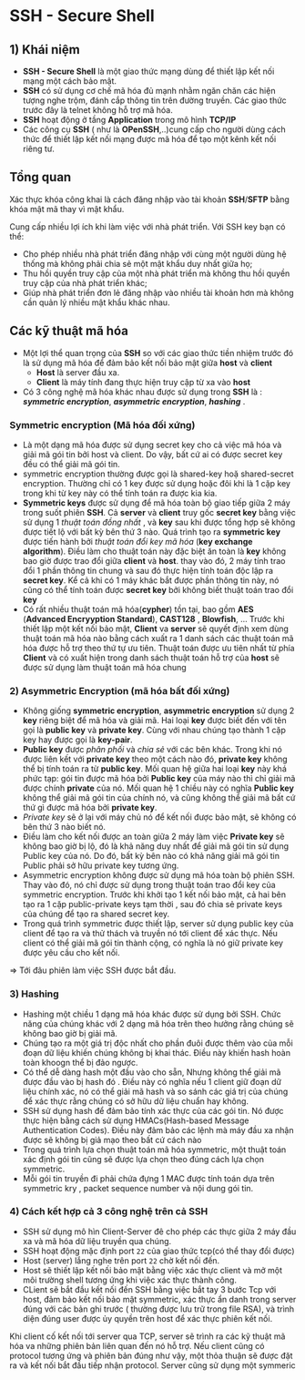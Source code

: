 # SSH - Secure Shell 

## 1) Khái niệm
* **SSH - Secure Shell** là một giao thức mạng dùng để thiết lập kết nối mạng một cách bảo mật.
* **SSH** có sử dụng cơ chế mã hóa đủ mạnh nhằm ngăn chăn các hiện tượng nghe trộm, đánh cắp thông tin trên đường truyền. Các giao thức trước đây là telnet không hỗ trợ mã hóa. 
* **SSH** hoạt động ở tầng **Application** trong mô hình **TCP/IP**
* Các công cụ **SSH** ( như là **OPenSSH**,..)cung cấp cho người dùng cách thức để thiết lập kết nối mạng được mã hóa để tạo một kênh kết nối riêng tư.

## Tổng quan
Xác thực khóa công khai là cách đăng nhập vào tài khoản **SSH**/**SFTP** bằng khóa mật mã thay vì mật khẩu.

Cung cấp nhiều lợi ích khi làm việc với nhà phát triển. Với SSH key bạn có thể:
* Cho phép nhiều nhà phát triển đăng nhập với cùng một người dùng hệ thống mà không phải chia sẻ một mật khẩu duy nhất giữa họ;
* Thu hồi quyền truy cập của một nhà phát triển mà không thu hồi quyền truy cập của nhà phát triển khác;
* Giúp nhà phát triển đơn lẻ đăng nhập vào nhiều tài khoản hơn mà không cần quản lý nhiều mật khẩu khác nhau.
 

## Các kỹ thuật mã hóa
* Một lợi thể quan trọng của **SSH** so với các giao thức tiền nhiệm trước đó là sử dụng mã hóa để đảm bảo kết nối bảo mật giữa **host** và **client**
    * **Host** là server đầu xa.
    * **Client** là máy tính đang thực hiện truy cập từ xa vào **host** 
* Có 3 công nghệ mã hóa khác nhau được sử dụng trong **SSH** là : ***symmetric encryption***, ***asymmetric encryption***, ***hashing*** .

### Symmetric encryption (Mã hóa đối xứng)
* Là một dạng mã hóa được sử dụng secret key cho cả việc mã hóa và giải mã gói tin bởi host và client. Do vậy, bất cứ ai có được secret key đều có thể giải mã gói tin.
* symmetric encryption thường được gọi là shared-key hoặ shared-secret encryption. Thường chỉ có 1 key được sử dụng hoặc đôi khi là 1 cặp key trong khi từ key này có thể tính toán ra được kia kia.
* **Symmetric keys** được sử dụng để mã hóa toàn bộ giao tiếp giữa 2 máy trong suốt phiên **SSH**. Cả **server** và **client** truy gốc **secret key** bằng việc sử dụng 1 *thuật toán đồng nhất* , và **key** sau khi được tổng hợp sẽ không được tiết lộ với bất kỳ bên thứ 3 nào. Quá trình tạo ra **symmetric key** được tiến hành bởi *thuật toán đổi key mã hóa* (**key exchange algorithm**). Điều làm cho thuật toán này đặc biệt ăn toàn là **key** không bao giờ được trao đổi giữa **client** và **host**. thay vào đó, 2 máy tính trao đổi 1 phần thông tin chung và sau đó thực hiện tính toán độc lập ra **secret key**. Kể cả khi có 1 máy khác bắt được phần thông tin này, nó cũng có thể tính toán được **secret key** bởi không biết thuật toán trao đổi **key**
* Có rất nhiều thuật toán mã hóa(**cypher**) tồn tại, bao gồm **AES** (**Advanced Encryyption Standard**), **CAST128** , **Blowfish**, ... Trước khi thiết lập một kết nối bảo mật, **Client** va **server** sẽ quyết định xem dùng thuật toán mã hóa nào bằng cách xuất ra 1 danh sách các thuật toán mã hóa được hỗ trợ theo thứ tự ưu tiên. Thuật toán được ưu tiên nhất từ phía **Client** và có xuất hiện trong danh sách thuật toán hỗ trợ của **host** sẽ được sử dụng làm thuật toán mã hóa chung

### 2) Asymmetric Encryption (mã hóa bất đối xứng)
* Không giống **symmetric encryption**, **asymmetric encryption** sử dụng 2 **key** riêng biệt để mã hóa và giải mã. Hai loại **key** được biết đến với tên gọi là **public key** và **private key**. Cùng với nhau chúng tạo thành 1 cặp key hay được gọi là **key-pair**.
* **Public key** được *phân phối* và *chia sẻ* với các bên khác. Trong khi nó được liên kết với **private key** theo một cách nào đó, **private key** không thể bị tính toán ra từ **public key**. Mối quan hệ giữa hai loại **key** này khá phức tạp: gói tin được mã hóa bởi **Public key** của máy nào thì chỉ giải mã được chính **private** của nó. Mối quan hệ 1 chiều này có nghĩa **Public key** không thể giải mã gói tin của chính nó, và cũng không thể giải mã bất cứ thứ gì được mã hóa bởi **private key**.
* *Private key* sẽ ở lại với máy chủ nó để kết nối được bảo mật, sẽ không có bên thứ 3 nào biết nó.
* Điều làm cho kết nối được an toàn giữa 2 máy làm việc **Private key** sẽ không bao giờ bị lộ, đó là khả năng duy nhất để giải mã gói tin sử dụng Public key của nó. Do đó, bất kỳ bên nào có khả năng giải mã gói tin Public phải sở hữu private key tương ứng.
* Asymmetric encryption không được sử dụng mã hóa toàn bộ phiên SSH. Thay vào đó, nó chỉ được sử dụng trong thuật toán trao đổi key của symmetric encryption. Trước khi khởi tạo 1 kết nối bảo mật, cả hai bên tạo ra 1 cặp public-private keys tạm thời , sau đó chia sẻ private keys của chúng để tạo ra shared secret key.
* Trong quá trình symmetric được thiết lập, server sử dụng public key của client để tạo ra và thử thách và truyền nó tới client để xác thực. Nếu client có thể giải mã gói tin thành cộng, có nghĩa là nó giữ private key được yêu cầu cho kết nối.

=> Tới đâu phiên làm việc SSH được bắt đầu.
### 3) Hashing 
* Hashing một chiều 1 dạng mã hóa khác được sử dụng bởi SSH.
Chức năng của chúng khác với 2 dạng mã hóa trên theo hưởng rằng chúng sẽ không bao giờ bị giải mã.
* Chúng tạo ra một giá trị độc nhất cho phần đuôi được thêm vào của mỗi đoạn dữ liệu khiến chúng không bị khai thác. Điều này khiến hash hoàn toàn khoogn thể bị đảo ngược.
* Có thể dễ dàng hash một đầu vào cho sẵn, Nhưng không thể giải mã được đầu vào bị hash đó . Điều này có nghĩa nếu 1 client giữ đoạn dữ liệu chính xác, nó có thể giải mã hash và so sánh các giá trị của chúng để xác thực rằng chúng có sở hữu dữ liệu chuẩn hay không.
* SSH sử dụng hash để đảm bảo tính xác thực của các gói tin. Nó được thực hiện bằng cách sử dụng HMACs(Hash-based Message Authentication Codes). Điều này đảm bảo các lệnh mà máy đầu xa nhận được sẽ không bị giả mạo theo bất cứ cách nào
* Trong quá trình lựa chọn thuật toán mã hóa symmetric, một thuật toán xác định gói tin cũng sẽ được lựa chọn theo đúng cách lựa chọn symmetric.
* Mỗi gói tin truyền đi phải chứa đựng 1 MAC được tính toán dựa trên symmetric kry , packet sequence number và nội dung gói tin.
### 4) Cách kết hợp cả 3 công nghệ trên cả SSH
* SSH sử dụng mô hìn Client-Server đê cho phép các thực giữa 2 máy đầu xa và mã hóa dữ liệu truyền qua chúng.
* SSH hoạt động mặc định port `22` của giao thức tcp(có thể thay đổi được)
* Host (server) lắng nghe trên port `22` chờ kết nối đến.
* Host sẽ thiết lập kết nối bảo mật bằng việc xác thực client và mở một môi trường shell tương ứng khi việc xác thực thành công.
* CLient sẽ bắt đầu kết nối đến SSH bằng việc bắt tay 3 bước Tcp với host, đảm bảo kết nối bảo mật symmetric, xác thực ẩn danh trong server đúng với các bản ghi trước ( thường được lưu trữ trong file RSA), và trình diện đúng user được ủy quyền trên host để xác thực phiên kết nối.

Khi client cố kết nối tới server qua TCP, server sẽ trình ra các kỹ thuật mã hóa va những phiên bản liên quan đến nó hỗ trợ. Nếu client cũng có protocol tương ứng và phiên bản đúng như vậy, một thỏa thuận sẽ được đặt ra và kết nối bắt đầu tiếp nhận protocol. Server cũng sử dụng một symmeric 